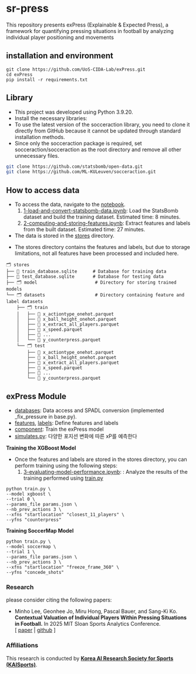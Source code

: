 # sr-press
This repository presents exPress (Explainable & Expected Press), a framework for quantifying pressing situations in football by analyzing individual player positioning and movements

## installation and environment
```
git clone https://github.com/UoS-CIDA-Lab/exPress.git
cd exPress
pip install -r requirements.txt
```

## Library
- This project was developed using Python 3.9.20.
- Install the necessary libraries:
- To use the latest version of the socceraction library, you need to clone it directly from GitHub because it cannot be updated through standard installation methods.
- Since only the socceraction package is required, set socceraction/socceraction as the root directory and remove all other unnecessary files.
```bash
git clone https://github.com/statsbomb/open-data.git
git clone https://github.com/ML-KULeuven/socceraction.git
```

## How to access data
- To access the data, navigate to the [notebook](https://github.com/leemingo/sr-press/tree/geonhee/notebook).
    1. [1-load-and-convert-statsbomb-data.ipynb](https://github.com/GeonHeeJo2000/sr-press/blob/main/notebook/1-load-and-convert-statsbomb-data.ipynb): Load the StatsBomb dataset and build the training dataset. Estimated time: 8 minutes.
    2. [2-computing-and-storing-features.ipynb](https://github.com/GeonHeeJo2000/sr-press/blob/main/notebook/2-computing-and-storing-features.ipynb): Extract features and labels from the built dataset. Estimated time: 27 minutes.
- The data is stored in the [stores](https://github.com/leemingo/sr-press/tree/geonhee/stores) directory.
 * The stores directory contains the features and labels, but due to storage limitations, not all features have been processed and included here.

```
🗂️ stores
├── 📄 train_database.sqlite      # Database for training data
├── 📄 test_database.sqlite       # Database for testing data
├── 🗂️ model                      # Directory for storing trained models
└── 🗂️ datasets                   # Directory containing feature and label datasets
    ├── 🗂️ train                  
    │   ├── 📄 x_actiontype_onehot.parquet     
    │   ├── 📄 x_ball_height_onehot.parquet    
    │   ├── 📄 x_extract_all_players.parquet  
    │   ├── 📄 x_speed.parquet      
    │   ├── 📄 ...              
    │   └── 📄 y_counterpress.parquet          
    └── 🗂️ test                    
        ├── 📄 x_actiontype_onehot.parquet     
        ├── 📄 x_ball_height_onehot.parquet   
        ├── 📄 x_extract_all_players.parquet   
        ├── 📄 x_speed.parquet  
        ├── 📄 ...         
        └── 📄 y_counterpress.parquet  
```

## exPress Module
- [databases](https://github.com/leemingo/sr-press/tree/geonhee/express/databases): Data access and SPADL conversion (implemented _fix_pressure in base.py).
- [features](https://github.com/leemingo/sr-press/blob/geonhee/express/features.py), [labels](https://github.com/leemingo/sr-press/blob/geonhee/express/labels.py): Define features and labels
- [component](https://github.com/leemingo/sr-press/tree/geonhee/express/components): Train the exPress model
- [simulates.py](https://github.com/leemingo/sr-press/blob/geonhee/express/simulates.py): 다양한 포지션 변화에 따른 xP를 예측한다

**Training the XGBoost Model**
- Once the features and labels are stored in the stores directory, you can perform training using the following steps:
    1. [3-evaluating-model-performance.ipynb](https://github.com/GeonHeeJo2000/sr-press/blob/main/notebook/3-evaluating-model-performance.ipynb): : Analyze the results of the training performed using [train.py](https://github.com/GeonHeeJo2000/sr-press/blob/main/train.py)

```
python train.py \
--model xgboost \
--trial 0 \
--params_file params.json \
--nb_prev_actions 3 \
--xfns "startlocation" "closest_11_players" \
--yfns "counterpress"
```

**Training SoccerMap Model** <br/>
```
python train.py \
--model soccermap \
--trial 1 \
--params_file params.json \
--nb_prev_actions 3 \
--xfns "startlocation" "freeze_frame_360" \
--yfns "concede_shots"

```

### Research
please consider citing the following papers:
- Minho Lee, Geonhee Jo, Miru Hong, Pascal Bauer, and Sang-Ki Ko. **Contextual Valuation of Individual Players Within Pressing Situations in Football.** In 2025 MIT Sloan Sports Analytics Conference. <br/>[ [paper](https://www.sloansportsconference.com/research-papers/contextual-valuation-of-individual-players-within-pressing-situations-in-football) | [github](https://github.com/leemingo/sr-press) ]

### Affiliations
This research is conducted by **[Korea AI Research Society for Sports (KAISports)](https://sites.google.com/view/kaisport)**.  
